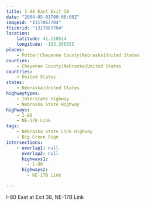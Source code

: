 ```yaml
---
title: I-80 East Exit 38
date: "2004-05-01T00:00:00Z"
imageid: "1317067704"
flickrid: "1317067704"
location:
    latitude: 41.210514
    longitude: -103.356555
places:
    - Potter|Cheyenne County|Nebraska|United States
counties:
    - Cheyenne County|Nebraska|United States
countries:
    - United States
states:
    - Nebraska|United States
highwaytypes:
    - Interstate Highway
    - Nebraska State Highway
highways:
    - I-80
    - NE-17B Link
tags:
    - Nebraska State Link Highway
    - Big Green Sign
intersections:
    - overlap1: null
      overlap2: null
      highways1:
        - I-80
      highways2:
        - NE-17B Link

---
```

I-80 East at Exit 38, NE-17B Link